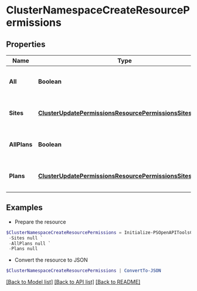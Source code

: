 # ClusterNamespaceCreateResourcePermissions
## Properties

Name | Type | Description | Notes
------------ | ------------- | ------------- | -------------
**All** | **Boolean** | Pass true to allow access to all groups | [optional] 
**Sites** | [**ClusterUpdatePermissionsResourcePermissionsSitesInner[]**](ClusterUpdatePermissionsResourcePermissionsSitesInner.md) | Array of groups that are allowed access | [optional] 
**AllPlans** | **Boolean** | Pass true to allow access to all plans | [optional] 
**Plans** | [**ClusterUpdatePermissionsResourcePermissionsSitesInner[]**](ClusterUpdatePermissionsResourcePermissionsSitesInner.md) | Array of plans that are allowed access | [optional] 

## Examples

- Prepare the resource
```powershell
$ClusterNamespaceCreateResourcePermissions = Initialize-PSOpenAPIToolsClusterNamespaceCreateResourcePermissions  -All null `
 -Sites null `
 -AllPlans null `
 -Plans null
```

- Convert the resource to JSON
```powershell
$ClusterNamespaceCreateResourcePermissions | ConvertTo-JSON
```

[[Back to Model list]](../README.md#documentation-for-models) [[Back to API list]](../README.md#documentation-for-api-endpoints) [[Back to README]](../README.md)


